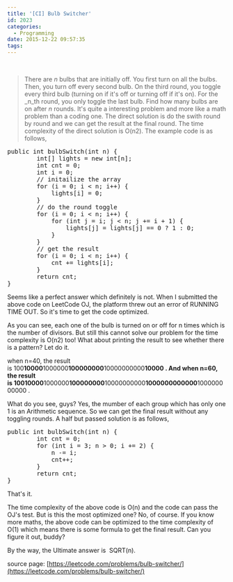 ```yaml
---
title: '[CI] Bulb Switcher'
id: 2023
categories:
  - Programming
date: 2015-12-22 09:57:35
tags:
---
```


&nbsp;
> There are _n_ bulbs that are initially off. You first turn on all the bulbs. Then, you turn off every second bulb. On the third round, you toggle every third bulb (turning on if it's off or turning off if it's on). For the _n_th round, you only toggle the last bulb. Find how many bulbs are on after _n_ rounds.
It's quite a interesting problem and more like a math problem than a coding one. The direct solution is do the swith round by round and we can get the result at the final round. The time complexity of the direct solution is O(n2). The example code is as follows,
<pre class="lang:java decode:true">public int bulbSwitch(int n) {
		int[] lights = new int[n];
		int cnt = 0;
		int i = 0;
		// initailize the array
		for (i = 0; i &lt; n; i++) {
			lights[i] = 0;
		}
		// do the round toggle
		for (i = 0; i &lt; n; i++) {
			for (int j = i; j &lt; n; j += i + 1) {
				lights[j] = lights[j] == 0 ? 1 : 0;
			}
		}
		// get the result
		for (i = 0; i &lt; n; i++) {
			cnt += lights[i];
		}
		return cnt;
}</pre>
Seems like a perfect answer which definitely is not. When I submitted the above code on LeetCode OJ, the platform threw out an error of RUNNING TIME OUT. So it's time to get the code optimized.

As you can see, each one of the bulb is turned on or off for n times which is the number of divisors. But still this cannot solve our problem for the time complexity is O(n2) too! What about printing the result to see whether there is a pattern? Let do it.

when n=40, the result is 100**10000**1000000**100000000**10000000000**10000 . **And when n=60, the result is 100**10000**1000000**100000000**10000000000**1000000000000**100000000000 .

What do you see, guys? Yes, the mumber of each group which has only one 1 is an Arithmetic sequence. So we can get the final result without any toggling rounds. A half but passed solution is as follows,
<pre class="lang:java decode:true ">public int bulbSwitch(int n) {
		int cnt = 0;
		for (int i = 3; n &gt; 0; i += 2) {
			n -= i;
			cnt++;
		}
		return cnt;
}</pre>
That's it.

The time complexity of the above code is O(n) and the code can pass the OJ's test. But is this the most optimized one? No, of course. If you know more maths, the above code can be optimized to the time complexity of O(1) which means there is some formula to get the final result. Can you figure it out, buddy?

By the way, the Ultimate answer is  SQRT(n).

source page: [https://leetcode.com/problems/bulb-switcher/](https://leetcode.com/problems/bulb-switcher/)